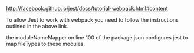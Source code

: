http://facebook.github.io/jest/docs/tutorial-webpack.html#content

To allow Jest to work with webpack you need to follow the instructions outlined
in the above link.

the moduleNameMapper on line 100 of the package.json configures jest to map
fileTypes to these modules.
